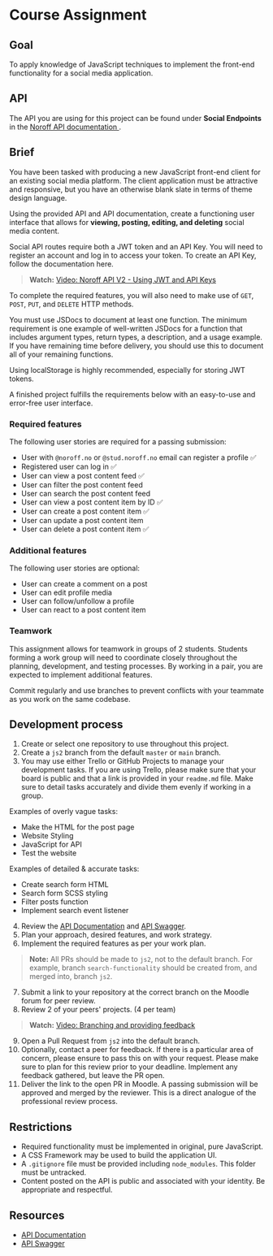 # Course Assignment

## Goal

To apply knowledge of JavaScript techniques to implement the front-end functionality for a social media application.

## API

The API you are using for this project can be found under **Social Endpoints** in the [Noroff API documentation ](https://docs.noroff.dev/docs/v2).

## Brief

You have been tasked with producing a new JavaScript front-end client for an existing social media platform. The client application must be attractive and responsive, but you have an otherwise blank slate in terms of theme design language.

Using the provided API and API documentation, create a functioning user interface that allows for **viewing, posting, editing, and deleting** social media content.

Social API routes require both a JWT token and an API Key. You will need to register an account and log in to access your token. To create an API Key, follow the documentation here.


 > **Watch:** [Video: Noroff API V2 - Using JWT and API Keys](https://noroff.sharepoint.com/:v:/s/FEDOnline/Eb5cNCrb7JRKkrTFrdwinQoB5ZEUL6DgiLUhxNxVS2n3OA?e=gbpIuc&nav=eyJyZWZlcnJhbEluZm8iOnsicmVmZXJyYWxBcHAiOiJTdHJlYW1XZWJBcHAiLCJyZWZlcnJhbFZpZXciOiJTaGFyZURpYWxvZy1MaW5rIiwicmVmZXJyYWxBcHBQbGF0Zm9ybSI6IldlYiIsInJlZmVycmFsTW9kZSI6InZpZXcifX0%3D)

To complete the required features, you will also need to make use of 
`GET`, `POST`, `PUT`, and `DELETE` HTTP methods.

You must use JSDocs to document at least one function. The minimum requirement is one example of well-written JSDocs for a function that includes argument types, return types, a description, and a usage example. If you have remaining time before delivery, you should use this to document all of your remaining functions.

Using localStorage is highly recommended, especially for storing JWT tokens.

A finished project fulfills the requirements below with an easy-to-use and error-free user interface.

### Required features

The following user stories are required for a passing submission:

- User with `@noroff.no` or `@stud.noroff.no` email can register a profile ✅
- Registered user can log in ✅
- User can view a post content feed ✅
- User can filter the post content feed
- User can search the post content feed
- User can view a post content item by ID ✅
- User can create a post content item ✅
- User can update a post content item
- User can delete a post content item ✅

### Additional features

The following user stories are optional:

- User can create a comment on a post
- User can edit profile media
- User can follow/unfollow a profile
- User can react to a post content item

### Teamwork

This assignment allows for teamwork in groups of 2 students. Students forming a work group will need to coordinate closely throughout the planning, development, and testing processes. By working in a pair, you are expected to implement additional features.

Commit regularly and use branches to prevent conflicts with your teammate as you work on the same codebase.

## Development process

1. Create or select one repository to use throughout this project.
2. Create a `js2` branch from the default `master` or `main` branch.
3. You may use either Trello or GitHub Projects to manage your development tasks. If you are using Trello, please make sure that your board is public and that a link is provided in your `readme.md` file. Make sure to detail tasks accurately and divide them evenly if working in a group.

Examples of overly vague tasks:

- Make the HTML for the post page
- Website Styling
- JavaScript for API
- Test the website

Examples of detailed & accurate tasks:

- Create search form HTML
- Search form SCSS styling
- Filter posts function
- Implement search event listener

4. Review the [API Documentation](https://docs.noroff.dev/docs/v2/social/posts) and [API Swagger](https://v2.api.noroff.dev/docs).
5. Plan your approach, desired features, and work strategy.
6. Implement the required features as per your work plan.

> **Note:** All PRs should be made to `js2`, not to the default branch. For example, branch `search-functionality` should be created from, and merged into, branch `js2`.

7. Submit a link to your repository at the correct branch on the Moodle forum for peer review.
8. Review 2 of your peers' projects. (4 per team)

> **Watch:** [Video: Branching and providing feedback](https://vimeo.com/725676411/fabede2ebb)

9. Open a Pull Request from `js2` into the default branch.
10. Optionally, contact a peer for feedback. If there is a particular area of concern, please ensure to pass this on with your request. Please make sure to plan for this review prior to your deadline. Implement any feedback gathered, but leave the PR open.
11. Deliver the link to the open PR in Moodle. A passing submission will be approved and merged by the reviewer. This is a direct analogue of the professional review process.

## Restrictions

- Required functionality must be implemented in original, pure JavaScript.
- A CSS Framework may be used to build the application UI.
- A `.gitignore` file must be provided including `node_modules`. This folder must be untracked.
- Content posted on the API is public and associated with your identity. Be appropriate and respectful.

## Resources

- [API Documentation](https://docs.noroff.dev/docs/v2/social/posts)
- [API Swagger](https://v2.api.noroff.dev/docs)
